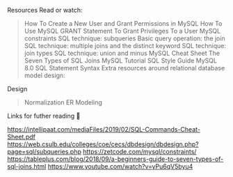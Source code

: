 Resources
Read or watch:


> How To Create a New User and Grant Permissions in MySQL
> How To Use MySQL GRANT Statement To Grant Privileges To a User
> MySQL constraints
> SQL technique: subqueries
> Basic query operation: the join
> SQL technique: multiple joins and the distinct keyword
> SQL technique: join types
> SQL technique: union and minus
> MySQL Cheat Sheet
> The Seven Types of SQL Joins
> MySQL Tutorial
> SQL Style Guide
> MySQL 8.0 SQL Statement Syntax
> Extra resources around relational database model design:


Design
> Normalization
> ER Modeling

Links for futher reading 🔬

https://intellipaat.com/mediaFiles/2019/02/SQL-Commands-Cheat-Sheet.pdf
https://web.csulb.edu/colleges/coe/cecs/dbdesign/dbdesign.php?page=sql/subqueries.php
https://zetcode.com/mysql/constraints/
https://tableplus.com/blog/2018/09/a-beginners-guide-to-seven-types-of-sql-joins.html
https://www.youtube.com/watch?v=yPu6qV5byu4
